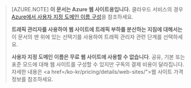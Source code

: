 ﻿> [AZURE.NOTE] **이 문서는 Azure 웹 사이트용입니다.** 클라우드 서비스의 경우 <a href="/ko-kr/develop/net/common-tasks/custom-dns/">Azure에서 사용자 지정 도메인 이름 구성</a>을 참조하세요.
>
> **트래픽 관리자를 사용하여 웹 사이트에 트래픽 부하를 분산하는 지침에 대해서는** 이 문서의 맨 위에 있는 선택기를 사용하여 트래픽 관리자 관련 단계를 선택하세요.
>
> **사용자 지정 도메인 이름은 무료 웹 사이트에 사용할 수 없습니다**. 공유, 기본 또는 표준 모드에 대해 웹 사이트를 구성할 수 있지만 구독의 결제 비용이 달라집니다. 자세한 내용은 <a href=/ko-kr/pricing/details/web-sites/">웹 사이트 가격 정보</a>를 참조하세요.<!--HONumber=42-->
